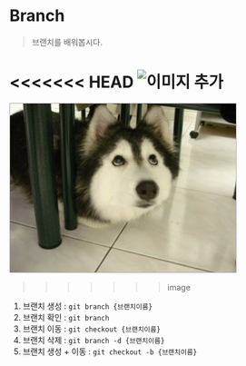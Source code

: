 # Branch
> 브랜치를 배워봅시다.

<<<<<<< HEAD
![이미지 추가](askjakjadfskj)
=======
![브랜치이미지](README.assets/27327B4C556F7C853FC38F.jpg)
>>>>>>> image

1. 브랜치 생성 : `git branch {브랜치이름}`
2. 브랜치 확인 : `git branch`
3. 브랜치 이동 : `git checkout {브랜치이름}`
4. 브랜치 삭제 : `git branch -d {브랜치이름}`
5. 브랜치 생성 + 이동 : `git checkout -b {브랜치이름}`

